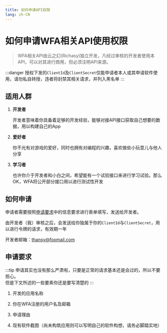 ```yaml
---
title: 如何申请API权限
lang: zh-CN
---
```


# 如何申请WFA相关API使用权限

> WFA相关API由云之幻(Richasy)独立开发，凡经过审核的开发者使用本API，可以对其进行商用，但必须注明API来源。

:::danger
授权下发的`ClientId`及`ClientSecret`仅能申请者本人或其申请软件使用，请勿私自转授，违者将封禁其相关请求，并列入黑名单
:::

## 适用人群

1. **开发者**

    开发者意味着你具备着足够的开发经验，能够对接API接口获取自己想要的数据，用以构建自己的App

2. **爱好者**

    你不光有对游戏的爱好，同时也拥有对编程的兴趣，喜欢做些小玩意儿与他人分享

3. **学习者**

    也许你介于开发者和小白之间，希望能有一个试验接口来进行学习试验。那么OK，WFA将公开部分接口用以进行测试性开发

## 如何申请

申请者需要按照[申请要求](#申请要求)中的信息要求进行表单填写，发送给开发者。

由开发者（我）审核之后，会发送给你独属于你的`ClientId`与`ClientSecret`，用以进行令牌的请求，有效期一年

开发者邮箱：[thansy@foxmail.com](mailto:thansy@foxmail.com)

## 申请要求

:::tip
申请其实也没有那么严肃啦，只要是正常的请求基本还是会过的，所以不要担心。    
但是下文所述的一些要素你还是要写清楚的
:::

1. 开发的应用名称

2. 你在WFA注册的用户名及邮箱

3. 申请理由

4. 现有软件截图（尚未构筑应用则可以写明自己的软件构想，请务必脚踏实地）
